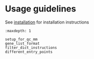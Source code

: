 Usage guidelines
================

See  [installation](../install) for installation instructions


```{toctree}
:maxdepth: 1

setup_for_qc_mm
gene_list_format
filter_dict_instructions
different_entry_points

```
